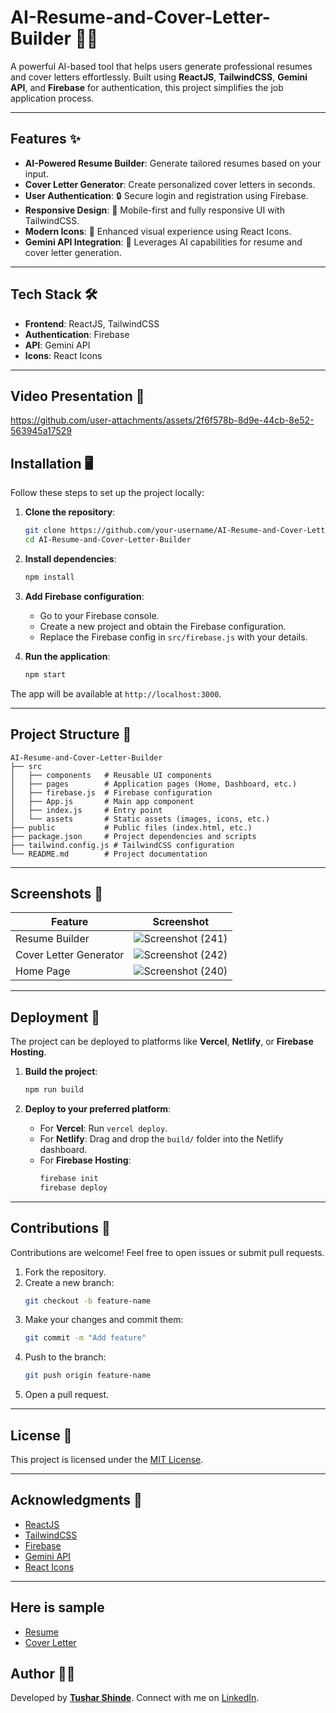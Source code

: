 # AI-Resume-and-Cover-Letter-Builder 📝🤖

A powerful AI-based tool that helps users generate professional resumes and cover letters effortlessly. Built using **ReactJS**, **TailwindCSS**, **Gemini API**, and **Firebase** for authentication, this project simplifies the job application process.

---

## Features ✨

- **AI-Powered Resume Builder**: Generate tailored resumes based on your input.
- **Cover Letter Generator**: Create personalized cover letters in seconds.
- **User Authentication**: 🔒 Secure login and registration using Firebase.
- **Responsive Design**: 📱 Mobile-first and fully responsive UI with TailwindCSS.
- **Modern Icons**: 🎨 Enhanced visual experience using React Icons.
- **Gemini API Integration**: 🚀 Leverages AI capabilities for resume and cover letter generation.

---

## Tech Stack 🛠️

- **Frontend**: ReactJS, TailwindCSS
- **Authentication**: Firebase
- **API**: Gemini API
- **Icons**: React Icons

---

## Video Presentation 🎥

https://github.com/user-attachments/assets/2f6f578b-8d9e-44cb-8e52-563945a17529

## Installation 🖥️

Follow these steps to set up the project locally:

1. **Clone the repository**:
   ```bash
   git clone https://github.com/your-username/AI-Resume-and-Cover-Letter-Builder.git
   cd AI-Resume-and-Cover-Letter-Builder
   ```

2. **Install dependencies**:
   ```bash
   npm install
   ```

3. **Add Firebase configuration**:
   - Go to your Firebase console.
   - Create a new project and obtain the Firebase configuration.
   - Replace the Firebase config in `src/firebase.js` with your details.

4. **Run the application**:
   ```bash
   npm start
   ```

The app will be available at `http://localhost:3000`.

---

## Project Structure 📂

```
AI-Resume-and-Cover-Letter-Builder
├── src
│   ├── components   # Reusable UI components
│   ├── pages        # Application pages (Home, Dashboard, etc.)
│   ├── firebase.js  # Firebase configuration
│   ├── App.js       # Main app component
│   ├── index.js     # Entry point
│   └── assets       # Static assets (images, icons, etc.)
├── public           # Public files (index.html, etc.)
├── package.json     # Project dependencies and scripts
├── tailwind.config.js # TailwindCSS configuration
└── README.md        # Project documentation
```

---

## Screenshots 📸

| **Feature**             | **Screenshot**               |
|-------------------------|-----------------------------|
| Resume Builder          | ![Screenshot (241)](https://github.com/user-attachments/assets/887d539e-b9a3-45fb-b0f5-b2f571ee13d8)|
| Cover Letter Generator  | ![Screenshot (242)](https://github.com/user-attachments/assets/d049022b-6508-481f-b647-9eb371593ce9)|
| Home Page               | ![Screenshot (240)](https://github.com/user-attachments/assets/55f7328b-b1e1-47ff-ba6a-380d523ca86d)|

---

## Deployment 🚀

The project can be deployed to platforms like **Vercel**, **Netlify**, or **Firebase Hosting**.

1. **Build the project**:
   ```bash
   npm run build
   ```

2. **Deploy to your preferred platform**:
   - For **Vercel**: Run `vercel deploy`.
   - For **Netlify**: Drag and drop the `build/` folder into the Netlify dashboard.
   - For **Firebase Hosting**:
     ```bash
     firebase init
     firebase deploy
     ```

---

## Contributions 🤝

Contributions are welcome! Feel free to open issues or submit pull requests.

1. Fork the repository.
2. Create a new branch:
   ```bash
   git checkout -b feature-name
   ```
3. Make your changes and commit them:
   ```bash
   git commit -m "Add feature"
   ```
4. Push to the branch:
   ```bash
   git push origin feature-name
   ```
5. Open a pull request.

---

## License 📜

This project is licensed under the [MIT License](LICENSE).

---

## Acknowledgments 🙌

- [ReactJS](https://reactjs.org/)
- [TailwindCSS](https://tailwindcss.com/)
- [Firebase](https://firebase.google.com/)
- [Gemini API](https://ai.google.dev/)
- [React Icons](https://react-icons.github.io/react-icons/)

---

## Here is sample 

- [Resume](https://drive.google.com/file/d/1EnttPr6lMtRW4yHKrlp-h67_6-fqOxZb/view)
- [Cover Letter](https://drive.google.com/file/d/1J_tsbQtE8nlXWNwli7Lqnnv58iRJoDDG/view?usp=sharing)


## Author 👨‍💻

Developed by **[Tushar Shinde](https://github.com/Tushar-Shinde31)**. Connect with me on [LinkedIn](https://www.linkedin.com/in/tushar-shinde-262335257/).
